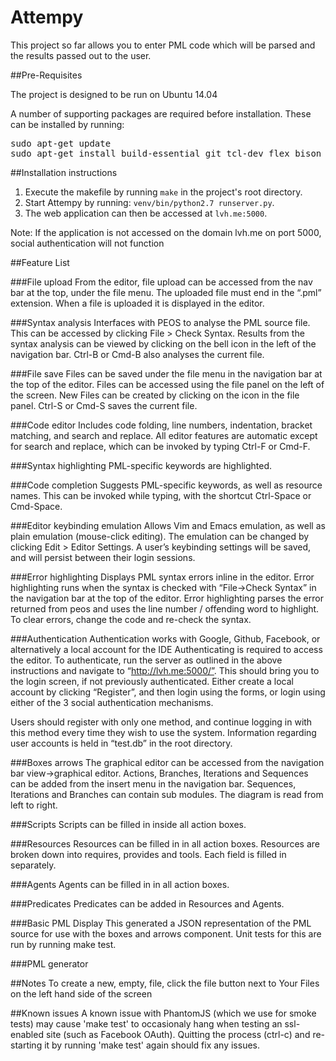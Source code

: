 # Attempy

This project so far allows you to enter PML code which will be parsed and the results passed out to the user. 

##Pre-Requisites

The project is designed to be run on Ubuntu 14.04

A number of supporting packages are required before installation. These can be installed by running:
<pre>
sudo apt-get update
sudo apt-get install build-essential git tcl-dev flex bison byacc check expect ncurses-dev libreadline-dev libxml2-dev python-pip nodejs npm libxslt-dev python-dev python-virtualenv happy alex ghc phantomjs 
</pre>

##Installation instructions
1. Execute the makefile by running `make` in the project's root directory.
2. Start Attempy by running: `venv/bin/python2.7 runserver.py`.
3. The web application can then be accessed at `lvh.me:5000`.

Note: If the application is not accessed on the domain lvh.me on port 5000, social authentication will not function

##Feature List


###File upload
From the editor, file upload can be accessed from the nav bar at the top, under the file menu. The uploaded file must end in the “.pml” extension. When a file is uploaded it is displayed in the editor. 

###Syntax analysis
Interfaces with PEOS to analyse the PML source file. This can be accessed by clicking File > Check Syntax. Results from the syntax analysis can be viewed by clicking on the bell icon in the left of the navigation bar. Ctrl-B or Cmd-B also analyses the current file.

###File save
Files can be saved under the file menu in the navigation bar at the top of the editor. Files can be accessed using the file panel on the left of the screen. New Files can be created by clicking on the icon in the file panel. Ctrl-S or Cmd-S saves the current file.

###Code editor
Includes code folding, line numbers, indentation, bracket matching, and search and replace. All editor features are automatic except for search and replace, which can be invoked by typing Ctrl-F or Cmd-F.

###Syntax highlighting
PML-specific keywords are highlighted.

###Code completion
Suggests PML-specific keywords, as well as resource names. This can be invoked while typing, with the shortcut Ctrl-Space or Cmd-Space.

###Editor keybinding emulation
Allows Vim and Emacs emulation, as well as plain emulation (mouse-click editing). The emulation can be changed by clicking Edit > Editor Settings. A user’s keybinding settings will be saved, and will persist between their login sessions.

###Error highlighting
Displays PML syntax errors inline in the editor.
Error highlighting runs when the syntax is checked with “File->Check Syntax” in the navigation bar at the top of the editor. Error highlighting parses the error returned from peos and uses the line  number / offending word to highlight. 
To clear errors, change the code and re-check the syntax. 

###Authentication
Authentication works with Google, Github, Facebook, or alternatively a local account for the IDE
Authenticating is required to access the editor.
To authenticate, run the server as outlined in the above instructions and navigate to “http://lvh.me:5000/”. This should bring you to the login screen, if not previously authenticated. Either create a local account by clicking “Register”, and then login using the forms, or login using either of the 3 social authentication mechanisms. 

Users should register with only one method, and continue logging in with this method every time they wish to use the system. Information regarding user accounts is held in “test.db” in the root directory. 

###Boxes arrows
The graphical editor can be accessed from the navigation bar view->graphical editor. Actions, Branches, Iterations and Sequences can be added from the insert menu in the navigation bar. Sequences, Iterations and Branches can contain sub modules. The diagram is read from left to right. 

###Scripts
Scripts can be filled in inside all action boxes.

###Resources
Resources can be filled in in all action boxes. Resources are broken down into requires, provides and tools. Each field is filled in separately.

###Agents
Agents can  be filled in in all action boxes.

###Predicates
Predicates can be added in Resources and Agents.

###Basic PML Display
This generated a JSON representation of the PML source for use with the boxes and arrows component. Unit tests for this are run by running make test. 

###PML generator

##Notes
To create a new, empty, file, click the file button next to Your Files on the left hand side of the screen

##Known issues
A known issue with PhantomJS (which we use for smoke tests) may cause 'make test' to occasionaly hang when testing an ssl-enabled site (such as Facebook OAuth). Quitting the process (ctrl-c) and re-starting it by running 'make test' again should fix any issues.
